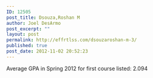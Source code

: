 ```yaml
---
ID: 12505
post_title: Dsouza,Roshan M
author: Joel DesArmo
post_excerpt: ""
layout: post
permalink: http://effrtlss.com/dsouzaroshan-m-3/
published: true
post_date: 2012-11-02 20:52:23
---
```

<p>Average GPA in Spring 2012 for first course listed: 2.094</p>